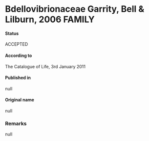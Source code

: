 Bdellovibrionaceae Garrity, Bell & Lilburn, 2006 FAMILY
=======

#### Status
ACCEPTED

#### According to
The Catalogue of Life, 3rd January 2011

#### Published in
null

#### Original name
null

### Remarks
null